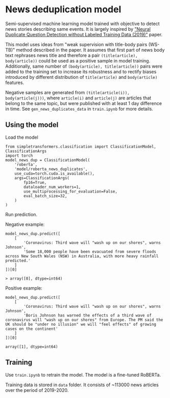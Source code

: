 # News deduplication model

Semi-supervised machine learning model trained with objective to detect news stories describing same events. 
It is largely inspired by ["Neural Duplicate Question Detection without Labeled Training Data (2019)"](https://www.aclweb.org/anthology/D19-1171/) paper.

This model uses ideas from "weak supervision with title-body pairs (WS-TB)" method described in the paper.
It assumes that first part of news body text rephrases news title and therefore a pair `(title(article), body(article))` 
could be used as a positive sample in model training. Additionally, same number of `(body(article), title(article))`
pairs were added to the training set to increase its robustness and to rectify biases introduced by different distribution
of `title(article)` and `body(article)` features. 

Negative samples are generated from `(title(article(i)), body(article(j)))`, where `article(i)` and `article(j)` are 
articles that belong to the same topic, but were published with at least 1 day difference in time. 
See `gen_news_duplicates_data` in `train.ipynb` for more details. 

## Using the model

Load the model
```
from simpletransformers.classification import ClassificationModel, ClassificationArgs
import torch 
model_news_dup = ClassificationModel(
    'roberta',
    'model/roberta_news_duplicates',
    use_cuda=torch.cuda.is_available(), 
    args=ClassificationArgs(
        fp16=True, 
        dataloader_num_workers=1,        
        use_multiprocessing_for_evaluation=False,
        eval_batch_size=32,
    )    
) 
```
Run prediction.

Negative example:
```
model_news_dup.predict([
    [
        'Coronavirus: Third wave will "wash up on our shores", warns Johnson', 
        'Some 18,000 people have been evacuated from severe floods across New South Wales (NSW) in Australia, with more heavy rainfall predicted.'
    ]
])[0]
```
```
> array([0], dtype=int64)
```

Positive example:

```
model_news_dup.predict([
    [
        'Coronavirus: Third wave will "wash up on our shores", warns Johnson', 
        'Boris Johnson has warned the effects of a third wave of coronavirus will "wash up on our shores" from Europe. The PM said the UK should be "under no illusion" we will "feel effects" of growing cases on the continent'
    ]
])[0]
```
```
array([1], dtype=int64)
```

## Training

Use `train.ipynb` to retrain the model.
The model is a fine-tuned RoBERTa. 

Training data is stored in `data` folder. 
It consists of ~113000 news articles over the period of 2019-2020.


